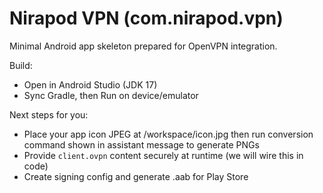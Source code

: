 # Nirapod VPN (com.nirapod.vpn)

Minimal Android app skeleton prepared for OpenVPN integration.

Build:
- Open in Android Studio (JDK 17)
- Sync Gradle, then Run on device/emulator

Next steps for you:
- Place your app icon JPEG at /workspace/icon.jpg then run conversion command shown in assistant message to generate PNGs
- Provide `client.ovpn` content securely at runtime (we will wire this in code)
- Create signing config and generate .aab for Play Store